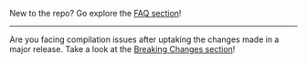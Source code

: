 New to the repo? Go explore the [FAQ section](https://github.com/Microsoft/ALAppExtensions/blob/master/FAQ.md)!

***

Are you facing compilation issues after uptaking the changes made in a major release. Take a look at the [Breaking Changes section](https://github.com/microsoft/ALAppExtensions/blob/master/BREAKINGCHANGES.md)!